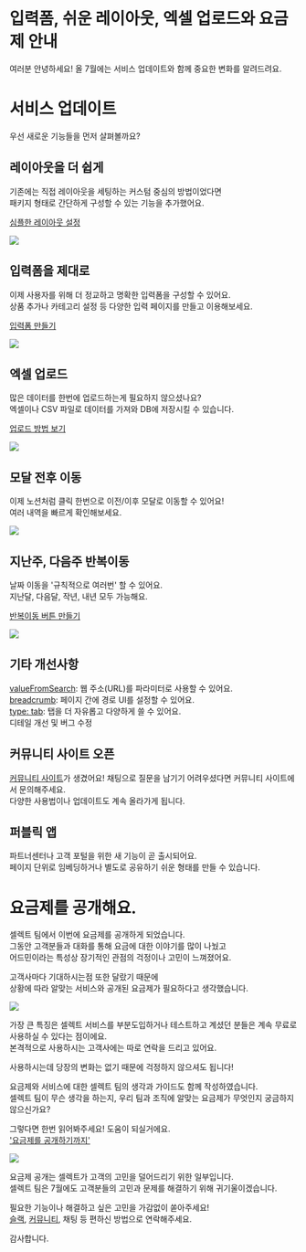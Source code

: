 # 입력폼, 쉬운 레이아웃, 엑셀 업로드와 요금제 안내

여러분 안녕하세요! 올 7월에는 서비스 업데이트와 함께 중요한 변화를 알려드려요.

# 서비스 업데이트

우선 새로운 기능들을 먼저 살펴볼까요? 

## 레이아웃을 더 쉽게

기존에는 직접 레이아웃을 세팅하는 커스텀 중심의 방법이었다면  
패키지 형태로 간단하게 구성할 수 있는 기능을 추가했어요.

[심플한 레이아웃 설정](https://docs.selectfromuser.com/docs/yaml-reference#type-top-left-center-right-bottom)

![](https://files.readme.io/87b1055-bottom.png)

## 입력폼을 제대로

이제 사용자를 위해 더 정교하고 명확한 입력폼을 구성할 수 있어요.  
상품 추가나 카테고리 설정 등 다양한 입력 페이지를 만들고 이용해보세요.

[입력폼 만들기](https://docs.selectfromuser.com/docs/yaml-reference#display-form--insert)

![](https://files.readme.io/aaa056d-formOptions.png)

## 엑셀 업로드

많은 데이터를 한번에 업로드하는게 필요하지 않으셨나요?  
엑셀이나 CSV 파일로 데이터를 가져와 DB에 저장시킬 수 있습니다.

[업로드 방법 보기](https://docs.selectfromuser.com/docs/yaml-reference#paramsvaluefromsheet)

![](https://files.readme.io/1cc183a-params.sheet.png)

## 모달 전후 이동

이제 노션처럼 클릭 한번으로 이전/이후 모달로 이동할 수 있어요!  
여러 내역을 빠르게 확인해보세요.

![](https://files.readme.io/74fe29e-previous-next-modal.png)

## 지난주, 다음주 반복이동

날짜 이동을 '규칙적으로 여러번' 할 수 있어요.  
지난달, 다음달, 작년, 내년 모두 가능해요.

[반복이동 버튼 만들기](https://docs.selectfromuser.com/docs/yaml-reference#relative-true)

![](https://files.readme.io/f12cec4-previous-next-week.png)

## 기타 개선사항

[valueFromSearch](https://docs.selectfromuser.com/docs/yaml-reference#paramsvaluefromsearch): 웹 주소(URL)를 파라미터로 사용할 수 있어요.  
[breadcrumb](https://docs.selectfromuser.com/docs/yaml-reference#type-header): 페이지 간에 경로 UI를 설정할 수 있어요.  
[type: tab](https://docs.selectfromuser.com/docs/yaml-reference#type-tab): 탭을 더 자유롭고 다양하게 쓸 수 있어요.  
디테일 개선 및 버그 수정

## 커뮤니티 사이트 오픈

[커뮤니티 사이트](https://ask.selectfromuser.com/)가 생겼어요! 채팅으로 질문을 남기기 어려우셨다면 커뮤니티 사이트에서 문의해주세요.  
다양한 사용법이나 업데이트도 계속 올라가게 됩니다.

## 퍼블릭 앱

파트너센터나 고객 포털을 위한 새 기능이 곧 출시되어요.  
페이지 단위로 임베딩하거나 별도로 공유하기 쉬운 형태를 만들 수 있습니다.

# 요금제를 공개해요.

셀렉트 팀에서 이번에 요금제를 공개하게 되었습니다.  
그동안 고객분들과 대화를 통해 요금에 대한 이야기를 많이 나눴고  
어드민이라는 특성상 장기적인 관점의 걱정이나 고민이 느껴졌어요.

고객사마다 기대하시는점 또한 달랐기 때문에  
상황에 따라 알맞는 서비스와 공개된 요금제가 필요하다고 생각했습니다.

![](https://files.readme.io/fa36764-pricing-plan.png)

가장 큰 특징은 셀렉트 서비스를 부분도입하거나 테스트하고 계셨던 분들은 계속 무료로 사용하실 수 있다는 점이에요.  
본격적으로 사용하시는 고객사에는 따로 연락을 드리고 있어요.

사용하시는데 당장의 변화는 없기 때문에 걱정하지 않으셔도 됩니다!

요금제와 서비스에 대한 셀렉트 팀의 생각과 가이드도 함께 작성하였습니다.  
셀렉트 팀이 무슨 생각을 하는지, 우리 팀과 조직에 알맞는 요금제가 무엇인지 궁금하지 않으신가요?

그렇다면 한번 읽어봐주세요! 도움이 되실거에요.  
['요금제를 공개하기까지'](https://blog.selectfromuser.com/pricing-plan-for-customers/)

![](https://files.readme.io/c177651-quino-al-c5SEmsjqq5o-unsplash.jpg)

요금제 공개는 셀렉트가 고객의 고민을 덜어드리기 위한 일부입니다.  
셀렉트 팀은 7월에도 고객분들의 고민과 문제를 해결하기 위해 귀기울이겠습니다.

필요한 기능이나 해결하고 싶은 고민을 가감없이 쏟아주세요!  
[슬랙](https://join.slack.com/t/selectcommunity/shared_invite/zt-161fvp0bn-SjJykcvL9ply0CQzUXrL9A), [커뮤니티](https://ask.selectfromuser.com), 채팅 등 편하신 방법으로 연락해주세요.

감사합니다.